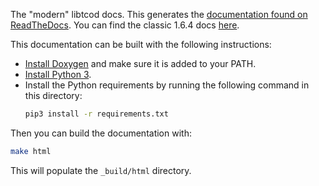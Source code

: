 The "modern" libtcod docs.  This generates the
[documentation found on ReadTheDocs](https://libtcod.readthedocs.io/en/latest/).
You can find the classic 1.6.4 docs [here](https://libtcod.github.io/docs/).

This documentation can be built with the following instructions:
* [Install Doxygen](https://www.doxygen.nl/manual/install.html) and make sure it is added to your PATH.
* [Install Python 3](https://www.python.org/downloads/).
* Install the Python requirements by running the following command in this directory:
  ```sh
  pip3 install -r requirements.txt
  ```

Then you can build the documentation with:
```sh
make html
```
This will populate the `_build/html` directory.
